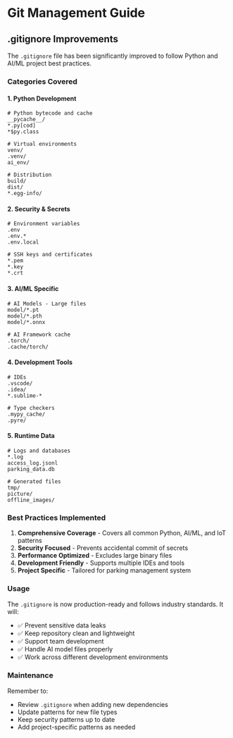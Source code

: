 # Git Management Guide

## .gitignore Improvements

The `.gitignore` file has been significantly improved to follow Python and AI/ML project best practices.

### Categories Covered

#### 1. Python Development
```ignore
# Python bytecode and cache
__pycache__/
*.py[cod]
*$py.class

# Virtual environments
venv/
.venv/
ai_env/

# Distribution
build/
dist/
*.egg-info/
```

#### 2. Security & Secrets
```ignore
# Environment variables
.env
.env.*
.env.local

# SSH keys and certificates
*.pem
*.key
*.crt
```

#### 3. AI/ML Specific
```ignore
# AI Models - Large files
model/*.pt
model/*.pth
model/*.onnx

# AI Framework cache
.torch/
.cache/torch/
```

#### 4. Development Tools
```ignore
# IDEs
.vscode/
.idea/
*.sublime-*

# Type checkers
.mypy_cache/
.pyre/
```

#### 5. Runtime Data
```ignore
# Logs and databases
*.log
access_log.jsonl
parking_data.db

# Generated files
tmp/
picture/
offline_images/
```

### Best Practices Implemented

1. **Comprehensive Coverage** - Covers all common Python, AI/ML, and IoT patterns
2. **Security Focused** - Prevents accidental commit of secrets
3. **Performance Optimized** - Excludes large binary files
4. **Development Friendly** - Supports multiple IDEs and tools
5. **Project Specific** - Tailored for parking management system

### Usage

The `.gitignore` is now production-ready and follows industry standards. It will:

- ✅ Prevent sensitive data leaks
- ✅ Keep repository clean and lightweight
- ✅ Support team development
- ✅ Handle AI model files properly
- ✅ Work across different development environments

### Maintenance

Remember to:
- Review `.gitignore` when adding new dependencies
- Update patterns for new file types
- Keep security patterns up to date
- Add project-specific patterns as needed
